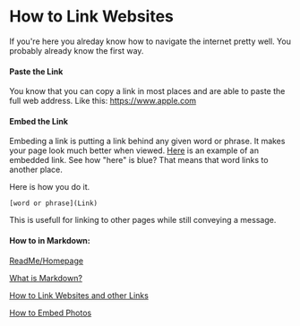 # How to Link Websites

If you're here you alreday know how to navigate the internet pretty well. You probably already know the first way.

#### Paste the Link

You know that you can copy a link in most places and are able to paste the full web address. Like this: https://www.apple.com

#### Embed the Link

Embeding a link is putting a link behind any given word or phrase. It makes your page look much better when viewed. [Here](https://www.apple.com) is an example of an embedded link. See how "here" is blue? That means that word links to another place.

Here is how you do it.
```
[word or phrase](Link)

```

This is usefull for linking to other pages while still conveying a message.

#### How to in Markdown:
[ReadMe/Homepage](https://github.com/Afrodinho/Markdown-Tutorial)

[What is Markdown?](https://github.com/Afrodinho/Markdown-Tutorial/blob/main/What%20is%20Markdown%3F.md)

[How to Link Websites and other Links](https://github.com/Afrodinho/Markdown-Tutorial/blob/main/How%20to%20Link%20Websites.md)

[How to Embed Photos](https://github.com/Afrodinho/Markdown-Tutorial/blob/main/How%20to%20Embed%20Photos.md)

